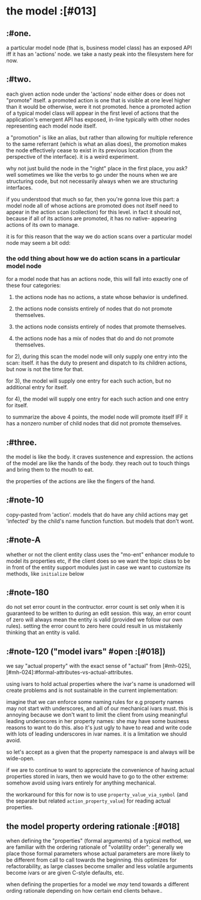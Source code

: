 # the model :[#013]



## :#one.

a particular model node (that is, business model class) has an exposed
API iff it has an 'actions' node.  we take a nasty peak into the
filesystem here for now.




## :#two.

each given action node under the 'actions' node either does or does not
"promote" itself. a promoted action is one that is visible at one level
higher than it would be otherwise, were it not promoted. hence a promoted
action of a typical model class will appear in the first level of
actions that the application's emergent API has exposed, in-line
typically with other nodes representing each model node itself.

a "promotion" is like an alias, but rather than allowing for multiple
reference to the same referrant (which is what an alias does), the
promotion makes the node effectively cease to exist in its previous location
(from the perspective of the interface). it is a weird experiment.

why not just build the node in the "right" place in the first place, you
ask? well sometimes we like the verbs to go under the nouns when we are
structuring code, but not necessarily always when we are structuring
interfaces.

if you understood that much so far, then you're gonna love this part:
a model node all of whose actions are promoted does not itself need to
appear in the action scan (collection) for this level. in fact it should
not, because if all of its actions are promoted, it has no native-
appearing actions of its own to manage.

it is for this reason that the way we do action scans over a particular
model node may seem a bit odd:


### the odd thing about how we do action scans in a particular model node

for a model node that has an actions node, this will fall into exactly one
of these four categories:

1) the actions node has no actions, a state whose behavior is undefined.

2) the actions node consists entirely of nodes that do not promote themselves.

3) the actions node consists entirely of nodes that promote themselves.

4) the actions node has a mix of nodes that do and do not promote themselves.


for 2), during this scan the model node will only supply one entry
into the scan: itself. it has the duty to present and dispatch to its
children actions, but now is not the time for that.

for 3), the model will supply one entry for each such action, but no
additional entry for itself.

for 4), the model will supply one entry for each such action and one
entry for itself.

to summarize the above 4 points, the model node will promote itself IFF
it has a nonzero number of child nodes that did not promote themselves.




## :#three.

the model is like the body. it craves sustenence and expression. the
actions of the model are like the hands of the body. they reach out to
touch things and bring them to the mouth to eat.

the properties of the actions are like the fingers of the hand.





## :#note-10

copy-pasted from 'action'. models that do have any child actions may get
'infected' by the child's name function function. but models that don't
wont.




## :#note-A

whether or not the client entity class uses the "mo-ent" enhancer
module to model its properties etc, if the client does so we want
the topic class to be in front of the entity support modules just
in case we want to customize its methods, like `initialize` below




## :#note-180

do not set error count in the contructor. error count is set only when
it is guaranteed to be written to during an edit session. this way, an
error count of zero will always mean the entity is valid (provided we
follow our own rules). setting the error count to zero here could result
in us mistakenly thinking that an entity is valid.




## :#note-120 ("model ivars" #open :[#018])

we say "actual property" with the exact sense of "actual"
from [#mh-025], [#mh-024]:#formal-attributes-vs-actual-attributes.

using ivars to hold actual properties where the ivar's name is unadorned
will create problems and is not sustainable in the current
implementation:

imagine that we can enforce some naming rules for e.g property names may not
start with underscores, and all of our mechanical ivars must. this is
annoying because we don't want to limit the client from using meaningful
leading underscores in her property names: she may have some business
reasons to want to do this. also it's just ugly to have to read and
write code with lots of leading underscores in ivar names. it is a
limitation we should avoid.

so let's accept as a given that the property namespace is and always
will be wide-open.

if we are to continue to want to appreciate the convenience of having
actual properties stored in ivars, then we would have to go to the other
extreme: somehow avoid using ivars entirely for anything mechanical.

the workaround for this for now is to use `property_value_via_symbol` (and the
separate but related `action_property_value`) for reading actual
properties.




## the model property ordering rationale :[#018]

when defining the "properties" (formal arguments) of a typical method,
we are familiar with the ordering rationale of "volatility order":
generally we place those formal parameters whose actual parameters are
more likely to be different from call to call towards the beginning.
this optimizes for refactorability, as large classes become smaller and
less volatile arguments become ivars or are given C-style defaults, etc.

when defining the properties for a model we *may* tend towards a
different ording rationale depending on how certain end clients behave..
